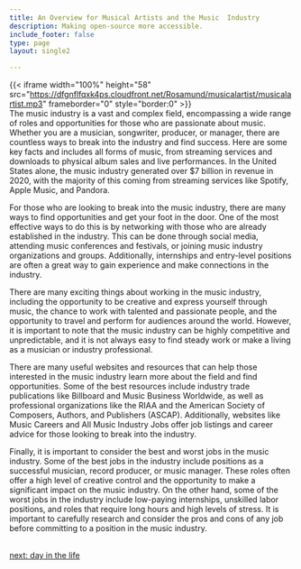 ```yaml
---
title: An Overview for Musical Artists and the Music  Industry
description: Making open-source more accessible.
include_footer: false
type: page
layout: single2

---
```


{{< iframe width="100%" height="58" src="https://dfgnflfqxk4ps.cloudfront.net/Rosamund/musicalartist/musicalartist.mp3" frameborder="0" style="border:0" >}}<br>
The music industry is a vast and complex field, encompassing a wide range of roles and opportunities for those who are passionate about music. Whether you are a musician, songwriter, producer, or manager, there are countless ways to break into the industry and find success. Here are some key facts and  includes all forms of music, from streaming services and downloads to physical album sales and live performances. In the United States alone, the music industry generated over $7 billion in revenue in 2020, with the majority of this coming from streaming services like Spotify, Apple Music, and Pandora.

For those who are looking to break into the music industry, there are many ways to find opportunities and get your foot in the door. One of the most effective ways to do this is by networking with those who are already established in the industry. This can be done through social media, attending music conferences and festivals, or joining music industry organizations and groups. Additionally, internships and entry-level positions are often a great way to gain experience and make connections in the industry.

There are many exciting things about working in the music industry, including the opportunity to be creative and express yourself through music, the chance to work with talented and passionate people, and the opportunity to travel and perform for audiences around the world. However, it is important to note that the music industry can be highly competitive and unpredictable, and it is not always easy to find steady work or make a living as a musician or industry professional.

There are many useful websites and resources that can help those interested in the music industry learn more about the field and find opportunities. Some of the best resources include industry trade publications like Billboard and Music Business Worldwide, as well as professional organizations like the RIAA and the American Society of Composers, Authors, and Publishers (ASCAP). Additionally, websites like Music Careers and All Music Industry Jobs offer job listings and career advice for those looking to break into the industry.

Finally, it is important to consider the best and worst jobs in the music industry. Some of the best jobs in the industry include positions as a successful musician, record producer, or music manager. These roles often offer a high level of creative control and the opportunity to make a significant impact on the music industry. On the other hand, some of the worst jobs in the industry include low-paying internships, unskilled labor positions, and roles that require long hours and high levels of stress. It is important to carefully research and consider the pros and cons of any job before committing to a position in the music industry.

<br>
<a href="https://workdojos.com/musicalartist/day-in-the-life">next: day in the life</a>
</p>